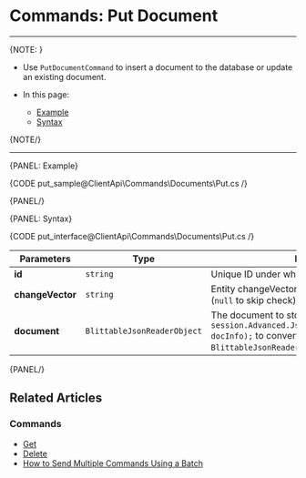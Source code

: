 # Commands: Put Document
---

{NOTE: }

* Use `PutDocumentCommand` to insert a document to the database or update an existing document.

* In this page:

   * [Example](../../../client-api/commands/documents/put#example)
   * [Syntax](../../../client-api/commands/documents/put#syntax)

{NOTE/}

---

{PANEL: Example}

{CODE put_sample@ClientApi\Commands\Documents\Put.cs /}

{PANEL/}

{PANEL: Syntax}

{CODE put_interface@ClientApi\Commands\Documents\Put.cs /}

| Parameters | Type | Description |
| ------------- | ------------- | ----- |
| **id** | `string` | Unique ID under which document will be stored |
| **changeVector** | `string` | Entity changeVector, used for concurrency checks (`null` to skip check) |
| **document** | `BlittableJsonReaderObject` | The document to store. You may use `session.Advanced.JsonConverter.ToBlittable(doc, docInfo);` to convert your entity to a `BlittableJsonReaderObject`. |

{PANEL/}

## Related Articles

### Commands

- [Get](../../../client-api/commands/documents/get)
- [Delete](../../../client-api/commands/documents/delete)
- [How to Send Multiple Commands Using a Batch](../../../client-api/commands/batches/how-to-send-multiple-commands-using-a-batch)
